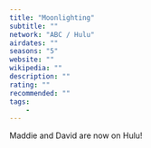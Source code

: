 ```yaml
---
title: "Moonlighting"
subtitle: ""
network: "ABC / Hulu"
airdates: ""
seasons: "5"
website: ""
wikipedia: ""
description: ""
rating: ""
recommended: ""
tags:
    - 
---
```


Maddie and David are now on Hulu!
